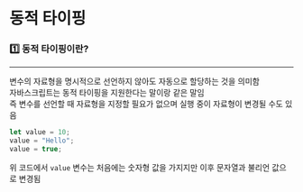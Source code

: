 # 동적 타이핑

### 1️⃣ 동적 타이핑이란?
<hr>

변수의 자료형을 명시적으로 선언하지 않아도 자동으로 할당하는 것을 의미함 <br>
자바스크립트는 동적 타이핑을 지원한다는 말이랑 같은 말임 <br>
즉 변수를 선언할 때 자료형을 지정할 필요가 없으며 실행 중이 자료형이 변경될 수도 있음 <br>

```javascript
let value = 10;
value = "Hello";
value = true;
```

위 코드에서 `value` 변수는 처음에는 숫자형 값을 가지지만 이후 문자열과 불리언 값으로 변경됨